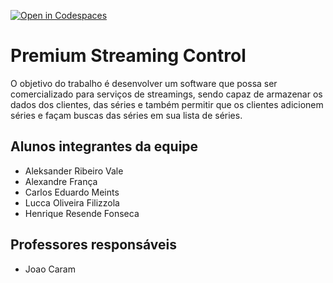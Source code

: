 [![Open in Codespaces](https://classroom.github.com/assets/launch-codespace-f4981d0f882b2a3f0472912d15f9806d57e124e0fc890972558857b51b24a6f9.svg)](https://classroom.github.com/open-in-codespaces?assignment_repo_id=10650483)
# Premium Streaming Control
O objetivo do trabalho é desenvolver um software que possa ser comercializado para serviços de streamings, sendo capaz de armazenar os dados dos clientes, das séries e também permitir que os clientes adicionem séries e façam buscas das séries em sua lista de séries.
## Alunos integrantes da equipe

* Aleksander Ribeiro Vale
* Alexandre França
* Carlos Eduardo Meints
* Lucca Oliveira Filizzola
* Henrique Resende Fonseca

## Professores responsáveis

* Joao Caram

